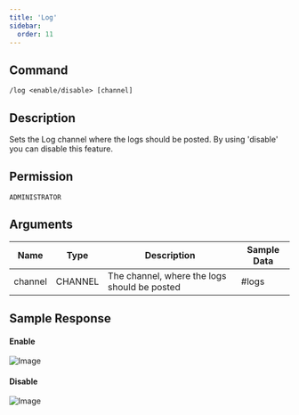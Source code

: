 ```yaml
---
title: 'Log'
sidebar:
  order: 11
---
```


## Command
```
/log <enable/disable> [channel]
```

## Description
Sets the Log channel where the logs should be posted. By using 'disable' you can disable this feature.

## Permission
`ADMINISTRATOR`

## Arguments
| Name | Type | Description | Sample Data |
| ---- | ---- | ----------- | ----------- |
| channel | CHANNEL | The channel, where the logs should be posted | #logs |

## Sample Response
#### Enable
![Image](https://cdn.utilbot.co/2021-06-03_1c13a3e0-645d-4ede-b8f2-55e31aa201df.png)

#### Disable
![Image](https://cdn.utilbot.co/2021-06-03_d298856b-328c-4937-99f7-c643d89f98e6.png)
